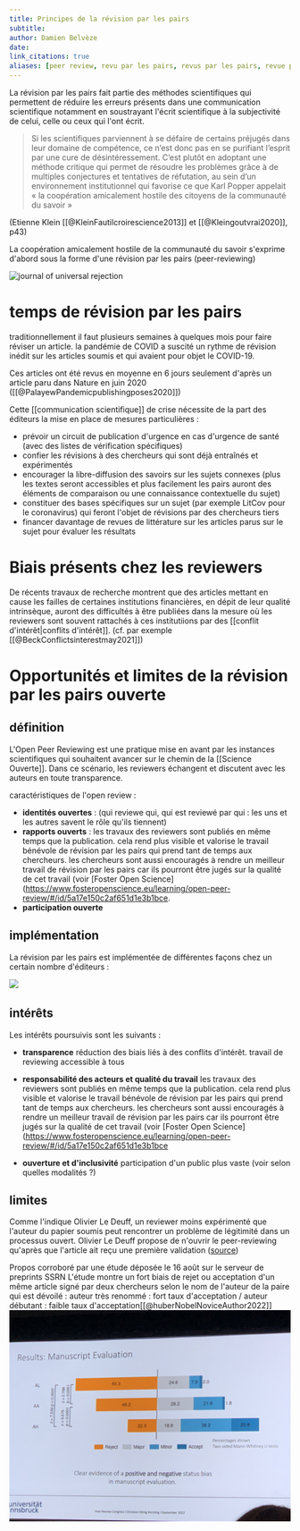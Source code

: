 ```yaml
---
title: Principes de la révision par les pairs
subtitle:
author: Damien Belvèze
date:
link_citations: true
aliases: [peer review, revu par les pairs, revus par les pairs, revue par les pairs, peer reviewed, peer reviewing, reviewers, reviewer]
---
```


La révision par les pairs fait partie des méthodes scientifiques qui permettent de réduire les erreurs présents dans une communication scientifique notamment en soustrayant l'écrit scientifique à la subjectivité de celui, celle ou ceux qui l'ont écrit. 

>Si les scientifiques parviennent à se défaire de certains préjugés dans leur domaine de compétence, ce n’est donc pas en se purifiant l’esprit par une cure de désintéressement. C’est plutôt en adoptant une méthode critique qui permet de résoudre les problèmes grâce à de multiples conjectures et tentatives de réfutation, au sein d’un environnement institutionnel qui favorise ce que Karl Popper appelait « la coopération amicalement hostile des citoyens de la communauté du savoir »

(Etienne Klein [[@KleinFautilcroirescience2013]] et [[@Kleingoutvrai2020]], p43)

La coopération amicalement hostile de la communauté du savoir s'exprime d'abord sous la forme d'une révision par les pairs (peer-reviewing)

![journal of universal rejection](universal_rejection.png)

# temps de révision par les pairs

traditionnellement il faut plusieurs semaines à quelques mois pour faire réviser un article. 
la pandémie de COVID a suscité un rythme de révision inédit sur les articles soumis et qui avaient pour objet le COVID-19. 

Ces articles ont été revus en moyenne en 6 jours seulement d'après un article paru dans Nature en juin 2020 ([[@PalayewPandemicpublishingposes2020]])

Cette [[communication scientifique]] de crise nécessite de la part des éditeurs la mise en place de mesures particulières : 

- prévoir un circuit de publication d'urgence en cas d'urgence de santé (avec des listes de vérification spécifiques)
- confier les révisions à des chercheurs qui sont déjà entraînés et expérimentés
- encourager la libre-diffusion des savoirs sur les sujets connexes (plus les textes seront accessibles et plus facilement les pairs auront des éléments de comparaison ou une connaissance contextuelle du sujet)
- constituer des bases spécifiques sur un sujet (par exemple LitCov pour le coronavirus) qui feront l'objet de révisions par des chercheurs tiers
- financer davantage de revues de littérature sur les articles parus sur le sujet pour évaluer les résultats

# Biais présents chez les reviewers

De récents travaux de recherche montrent que des articles mettant en cause les failles de certaines institutions financières, en dépit de leur qualité intrinsèque, auront des difficultés à être publiées dans la mesure où les reviewers sont souvent rattachés à ces institutiions par des [[conflit  d'intérêt|conflits d'intérêt]]. 
(cf. par exemple [[@BeckConflictsinterestmay2021]])

# Opportunités et limites de la révision par les pairs ouverte

## définition

L'Open Peer Reviewing est une pratique mise en avant par les instances scientifiques qui souhaitent avancer sur le chemin de la [[Science Ouverte]]. 
Dans ce scénario, les reviewers échangent et discutent avec les auteurs en toute transparence. 

caractéristiques de l'open review : 

- **identités ouvertes** : (qui reviewe qui, qui est reviewé par qui : les uns et les autres savent le rôle qu'ils tiennent)
- **rapports ouverts** : les travaux des reviewers sont publiés en même temps que la publication. cela rend plus visible et valorise le travail bénévole de révision par les pairs qui prend tant de temps aux chercheurs. les chercheurs sont aussi encouragés à rendre un meilleur travail de révision par les pairs car ils pourront être jugés sur la qualité de cet travail (voir [Foster Open Science](https://www.fosteropenscience.eu/learning/open-peer-review/#/id/5a17e150c2af651d1e3b1bce.
- **participation ouverte**

## implémentation

La révision par les pairs est implémentée de différentes façons chez un certain nombre d'éditeurs : 

![](open_peer.png)

## intérêts

Les intérêts poursuivis sont les suivants : 
- **transparence**
 réduction des biais liés à des conflits d'intérêt. 
travail de reviewing accessible à tous
 
- **responsabilité des acteurs et qualité du travail**
  les travaux des reviewers sont publiés en même temps que la publication. cela rend plus visible et valorise le travail bénévole de révision par les pairs qui prend tant de temps aux chercheurs. les chercheurs sont aussi encouragés à rendre un meilleur travail de révision par les pairs car ils pourront être jugés sur la qualité de cet travail (voir [Foster Open Science](https://www.fosteropenscience.eu/learning/open-peer-review/#/id/5a17e150c2af651d1e3b1bce
- **ouverture et d'inclusivité**
participation d'un public plus vaste (voir selon quelles modalités ?)

## limites

Comme l'indique Olivier Le Deuff, un reviewer moins expérimenté que l'auteur du papier soumis peut rencontrer un problème de légitimité dans un processus ouvert. Olivier Le Deuff propose de n'ouvrir le peer-reviewing qu'après que l'article ait reçu une première validation ([source](https://twitter.com/neuromancien/status/1489510047596138496))

Propos corroboré par une étude déposée le 16 août sur le serveur de preprints SSRN
L'étude montre un fort biais de rejet ou acceptation d'un même article signé par deux chercheurs selon le nom de l'auteur de la paire qui est dévoilé : auteur très renommé : fort taux d'acceptation / auteur débutant : faible taux d'acceptation[[@huberNobelNoviceAuthor2022]]
![](images/open_peer_review_bias.jpg)




